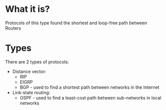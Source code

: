 # What it is? 

Protocols of this type found the shortest and loop-free path between Routers









# Types

There are 2 types of protocols:
* Distance vector:
    * RIP
    * EIGRP
    * BGP - used to find a shortest path between networks in the Internet
* Link-state routing:
    * OSPF - used to find a least-cost path between sub-networks in local networks